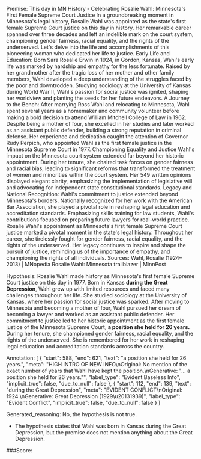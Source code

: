 
Premise:
This day in MN History - Celebrating Rosalie Wahl: Minnesota's First Female Supreme Court Justice
In a groundbreaking moment in Minnesota's legal history, Rosalie Wahl was appointed as the state's first female Supreme Court justice on this day in history.
Her remarkable career spanned over three decades and left an indelible mark on the court system, championing gender fairness, racial equality, and the rights of the underserved.
Let's delve into the life and accomplishments of this pioneering woman who dedicated her life to justice.
Early Life and Education:
Born Sara Rosalie Erwin in 1924, in Gordon, Kansas, Wahl's early life was marked by hardship and empathy for the less fortunate.
Raised by her grandmother after the tragic loss of her mother and other family members, Wahl developed a deep understanding of the struggles faced by the poor and downtrodden.
Studying sociology at the University of Kansas during World War II, Wahl's passion for social justice was ignited, shaping her worldview and planting the seeds for her future endeavors.
A Journey to the Bench:
After marrying Ross Wahl and relocating to Minnesota, Wahl spent several years as a homemaker and community volunteer before making a bold decision to attend William Mitchell College of Law in 1962.
Despite being a mother of four, she excelled in her studies and later worked as an assistant public defender, building a strong reputation in criminal defense.
Her experience and dedication caught the attention of Governor Rudy Perpich, who appointed Wahl as the first female justice in the Minnesota Supreme Court in 1977.
Championing Equality and Justice
Wahl's impact on the Minnesota court system extended far beyond her historic appointment.
During her tenure, she chaired task forces on gender fairness and racial bias, leading to significant reforms that transformed the treatment of women and minorities within the court system.
Her 549 written opinions displayed elegant clarity, emphasizing the implementation of legislative will and advocating for independent state constitutional standards.
Legacy and National Recognition:
Wahl's commitment to justice extended beyond Minnesota's borders. Nationally recognized for her work with the American Bar Association, she played a pivotal role in reshaping legal education and accreditation standards.
Emphasizing skills training for law students, Wahl's contributions focused on preparing future lawyers for real-world practice.
Rosalie Wahl's appointment as Minnesota's first female Supreme Court justice marked a pivotal moment in the state's legal history.
Throughout her career, she tirelessly fought for gender fairness, racial equality, and the rights of the underserved.
Her legacy continues to inspire and shape the pursuit of justice, reminding us of the importance of empathy, and championing the rights of all individuals.
Sources:
Wahl, Rosalie (1924–2013) | MNopedia
Rosalie Wahl: Minnesota trailblazer | MinnPost

Hypothesis:
Rosalie Wahl made history as Minnesota's first female Supreme Court justice on this day in 1977. Born in Kansas **during the Great Depression**, Wahl grew up with limited resources and faced many challenges throughout her life. She studied sociology at the University of Kansas, where her passion for social justice was sparked. After moving to Minnesota and becoming a mother of four, Wahl pursued her dream of becoming a lawyer and worked as an assistant public defender. Her commitment to justice led to her historic appointment as the first female justice of the Minnesota Supreme Court, **a position she held for 26 years.** During her tenure, she championed gender fairness, racial equality, and the rights of the underserved. She is remembered for her work in reshaping legal education and accreditation standards across the country.

Annotation:
[
  {
    "start": 588,
    "end": 621,
    "text": "a position she held for 26 years.",
    "meta": "HIGH INTRO OF NEW INFO\nOriginal: No mention of the exact number of years that Wahl have kept the position.\nGenerative: \"... a position she held for 26 years.\"",
    "label_type": "Evident Baseless Info",
    "implicit_true": false,
    "due_to_null": false
  },
  {
    "start": 112,
    "end": 139,
    "text": "during the Great Depression",
    "meta": "EVIDENT CONFLICT\nOriginal: 1924 \nGenerative: Great Depression (1929\u20131939)",
    "label_type": "Evident Conflict",
    "implicit_true": false,
    "due_to_null": false
  }
]

Generated_reasoning:
No, the hypothesis is not true. 
- The hypothesis states that Wahl was born in Kansas during the Great Depression, but the premise does not mention anything about the Great Depression.

###Score:
